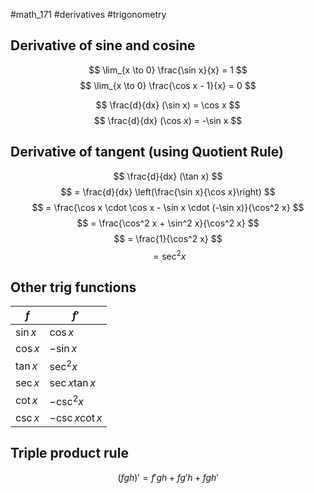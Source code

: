#math_171 #derivatives #trigonometry

## Derivative of sine and cosine

$$ \lim_{x \to 0} \frac{\sin x}{x} = 1 $$
$$ \lim_{x \to 0} \frac{\cos x - 1}{x} = 0 $$

$$ \frac{d}{dx} (\sin x) = \cos x $$
$$ \frac{d}{dx} (\cos x) = -\sin x $$

## Derivative of tangent (using Quotient Rule)

$$ \frac{d}{dx} (\tan x) $$
$$ = \frac{d}{dx} \left(\frac{\sin x}{\cos x}\right) $$
$$ = \frac{\cos x \cdot \cos x - \sin x \cdot (-\sin x)}{\cos^2 x} $$
$$ = \frac{\cos^2 x + \sin^2 x}{\cos^2 x} $$
$$ = \frac{1}{\cos^2 x} $$
$$ = \sec^2 x $$

## Other trig functions

| $f$      | $f'$             |
| -------- | ---------------- |
| $\sin x$ | $\cos x$         |
| $\cos x$ | $-\sin x$        |
| $\tan x$ | $\sec^2 x$       |
| $\sec x$ | $\sec x \tan x$  |
| $\cot x$ | $-\csc^2 x$        |
| $\csc x$ | $-\csc x \cot x$ |

## Triple product rule

$$ (fgh)' = f'gh + fg'h + fgh' $$